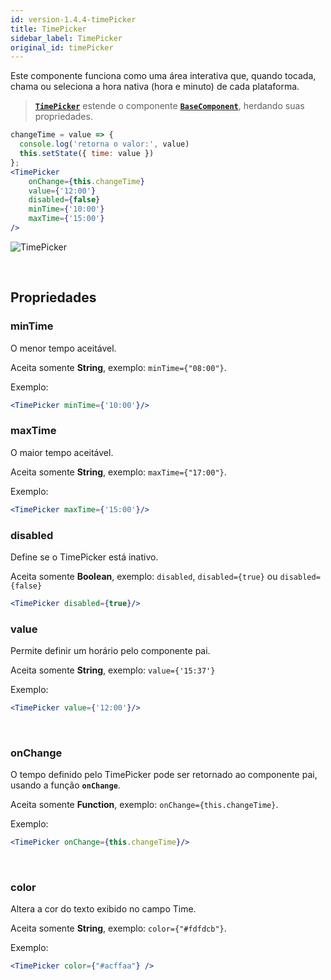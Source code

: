 ```yaml
---
id: version-1.4.4-timePicker
title: TimePicker
sidebar_label: TimePicker
original_id: timePicker
---
```


Este componente funciona como uma área interativa que, quando tocada, chama ou seleciona a hora nativa (hora e minuto) de cada plataforma.

>  [**`TimePicker`**]() estende o componente  [**`BaseComponent`**](components_base.md), herdando suas propriedades.

```jsx harmony
changeTime = value => {
  console.log('retorna o valor:', value)
  this.setState({ time: value })
};
<TimePicker
    onChange={this.changeTime}
    value={'12:00'}
    disabled={false}
    minTime={'10:00'}
    maxTime={'15:00'}
/>
```

![TimePicker](assets/old_versions/timePicker.png)

<br>

## Propriedades

### minTime

O menor tempo aceitável.<br>

Aceita somente **String**, exemplo: ```minTime={"08:00"}```.

Exemplo:
```jsx harmony
<TimePicker minTime={'10:00'}/>
```

### maxTime
 
O maior tempo aceitável.<br>

Aceita somente **String**, exemplo: ```maxTime={"17:00"}```.

Exemplo:
```jsx harmony
<TimePicker maxTime={'15:00'}/>
```

### disabled

Define se o TimePicker está inativo.<br>

Aceita somente **Boolean**, exemplo: ```disabled```, ```disabled={true}``` ou ```disabled={false}```

```jsx
<TimePicker disabled={true}/>
```

### value

Permite definir um horário pelo componente pai.<br>

Aceita somente **String**, exemplo: ```value={'15:37'}```

Exemplo:
```jsx harmony
<TimePicker value={'12:00'}/>
```
<br>

### onChange

O tempo definido pelo TimePicker pode ser retornado ao componente pai, usando a função **`onChange`**.<br>

Aceita somente **Function**, exemplo: ```onChange={this.changeTime}```.

Exemplo:
```jsx harmony
<TimePicker onChange={this.changeTime}/>
```
<br>

### color

Altera a cor do texto exibido no campo Time.<br>

Aceita somente **String**, exemplo: ```color={"#fdfdcb"}```.

Exemplo:
```jsx harmony
<TimePicker color={"#acffaa"} />
```
